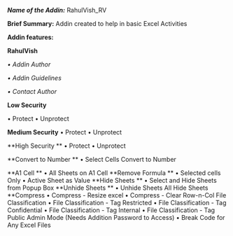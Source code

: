 ***Name of the Addin:*** RahulVish_RV

**Brief Summary:**
Addin created to help in basic Excel Activities

**Addin features:**

 **RahulVish**

  _• Addin Author_
  
  _• Addin Guidelines_
  
  _• Contact Author_  

 **Low Security**
 
  • Protect
  • Unprotect
  
 **Medium Security**
  • Protect
  • Unprotect
  
 **High Security **
  • Protect
  • Unprotect
  
 **Convert to Number **
  • Select Cells Convert to Number
  
 **A1 Cell **
  • All Sheets on A1 Cell
 **Remove Formula **
  • Selected cells Only
  • Active Sheet as Value
 **Hide Sheets **
  • Select and Hide Sheets from Popup Box
 **Unhide Sheets **
  • Unhide Sheets All Hide Sheets
 **Compress
  • Compress - Resize excel
  • Compress - Clear Row-n-Col
File Classification
  • File Classification - Tag Restricted
  • File Classification - Tag Confidential
  • File Classification - Tag Internal
  • File Classification - Tag Public
Admin Mode (Needs Addition Password to Access)
  • Break Code for Any Excel Files






